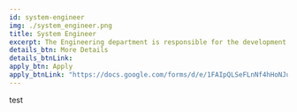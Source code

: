 ```yaml
---
id: system-engineer
img: ./system_engineer.png
title: System Engineer
excerpt: The Engineering department is responsible for the development of our products in collaboration with our software development team.
details_btn: More Details
details_btnLink:
apply_btn: Apply
apply_btnLink: "https://docs.google.com/forms/d/e/1FAIpQLSeFLnNf4hHoNJuTCfKzrcL4f8o938J0yHDjnHuk1b9rSEOqoQ/viewform"
---
```

test